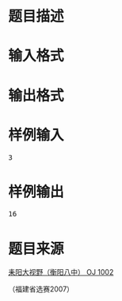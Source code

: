 

# 题目描述


<div class="content">

# 输入格式


<div class="content">

# 输出格式


<div class="content">

# 样例输入


<pre>3</pre>

# 样例输出


<pre>16</pre>
<div class="content">
</div>

# 题目来源


<p>
<a href="http://www.lydsy.com/JudgeOnline/problem.php?id=1002">耒阳大视野（衡阳八中） OJ 1002</a> 
</p>
<p>
（福建省选赛2007）
</p>
